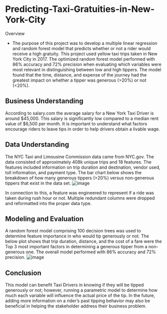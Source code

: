 # Predicting-Taxi-Gratuities-in-New-York-City
Overview 

* The purpose of this project was to develop a multiple linear regression and random forest model that predicts whether or not a rider would receive a high gratuity. This project used yellow taxi trips taken in New York City in 2017. The optimized random forest model performed with 86% accuracy and 72% precision when evaluating which variables were most relevant in distinguishing between low and high tippers. The model found that the time, distance, and expense of the journey had the greatest impact on whether a tipper was generous (>20%) or not (<20%).

## Business Understanding 
According to salary.com the average salary for a New York Taxi Driver is around $45,000. This salary is significantly low compared to a median rent value of $6,500 per month. It is important to understand what factors encourage riders to leave tips in order to help drivers obtain a livable wage. 

## Data Understanding
The NYC Taxi and Limousine Commission data came from 
NYC.gov. The data consisted of approximately 408k unique trips and 18 features. The features included information on trip duration and destination, vendor used, toll information, and payment type. The bar chart below shows the breakdown of how many generous tippers (>20%) versus non-generous tippers that exist in the data set.
![image](https://github.com/user-attachments/assets/e0738845-4e13-43c0-917c-8b087aeda60b)

In connection to this, a feature was engineered to represent if a ride was taken during rush hour or not. Multiple redundant columns were dropped and reformatted into the proper data type.

## Modeling and Evaluation 
A random forest model comprising 100 decision trees was used to determine feature importance in who would tip generously or not. The below plot shows that trip duration, distance, and the cost of a fare were the Top 3 most important factors in determining a generous tipper from a non-generous one. The overall model performed with 86% accuracy and 72% precision. 
![image](https://github.com/user-attachments/assets/c6ef3944-5391-4ad9-8fcf-5a92ba265c60)

## Conclusion
This model can benefit Taxi Drivers in knowing if they will be tipped generously or not; however, running a parametric model to determine how much each variable will influence the actual price of the tip. In the future, adding more information on a rider’s past tipping behavior may also be beneficial in helping the stakeholder address their business problem.
